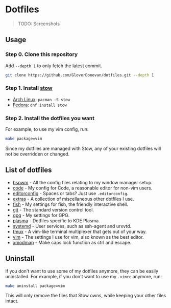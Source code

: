 # Dotfiles

> TODO: Screenshots

## Usage

### Step 0. Clone this repository

Add `--depth 1` to only fetch the latest commit.

```sh
git clone https://github.com/GloverDonovan/dotfiles.git --depth 1
```

### Step 1. Install [stow][stow]

- [Arch Linux][archlinux]: `pacman -S stow`
- [Fedora][fedora]: `dnf install stow`

### Step 2. Install the dotfiles you want

For example, to use my vim config, run:

```sh
make package=vim
```

Since my dotfiles are managed with Stow, any of your existing dotfiles will not be overridden or changed.

## List of dotfiles

- [bspwm](/bspwm) - All the config files relating to my window manager setup.
- [code](/code) - My config for Code, a reasonable editor for non-vim users.
- [editorconfig](/editorconfig) - Spaces or tabs? Just use `.editorconfig`.
- [extras](/extras) - A collection of miscellaneous other dotfiles I use.
- [fish](/fish) - My settings for fish, the friendly interactive shell.
- [git](/git) - The standard version control tool.
- [gpg](/gpg) - My settings for GPG.
- [plasma](/plasma) - Dotfiles specific to KDE Plasma.
- [systemd](/systemd) - User services, such as ssh-agent and urxvtd.
- [tmux](/tmux) - A vim-like terminal multiplexer that gets out of your way.
- [vim](/vim) - The settings I use for vim, also known as the best editor.
- [xmodmap](/xmodmap) - Make caps lock function as ctrl and escape.

## Uninstall

If you don't want to use some of my dotfiles anymore, they can be easily uninstalled. For example, if you don't want to use my `.vimrc` anymore, run:

```sh
make uninstall package=vim
```

This will only remove the files that Stow owns, while keeping your other files intact.

[archlinux]:  https://www.archlinux.org
[fedora]:     https://getfedora.org
[gnulinux]:   https://www.gnu.org/gnu/linux-and-gnu.html
[freesw]:     https://www.gnu.org/philosophy/free-sw.html
[stow]:       https://www.gnu.org/software/stow/manual/stow.html
